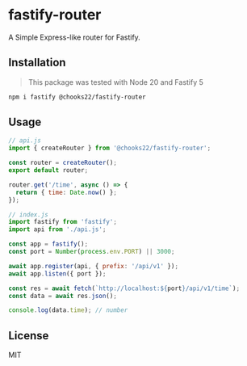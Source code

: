 # fastify-router

A Simple Express-like router for Fastify.

## Installation

> This package was tested with Node 20 and Fastify 5

```sh
npm i fastify @chooks22/fastify-router
```

## Usage

```js
// api.js
import { createRouter } from '@chooks22/fastify-router';

const router = createRouter();
export default router;

router.get('/time', async () => {
  return { time: Date.now() };
});

// index.js
import fastify from 'fastify';
import api from './api.js';

const app = fastify();
const port = Number(process.env.PORT) || 3000;

await app.register(api, { prefix: '/api/v1' });
await app.listen({ port });

const res = await fetch(`http://localhost:${port}/api/v1/time`);
const data = await res.json();

console.log(data.time); // number
```

## License

MIT
